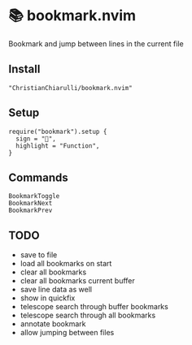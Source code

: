# 📚 bookmark.nvim
Bookmark and jump between lines in the current file

## Install

```
"ChristianChiarulli/bookmark.nvim"
```

## Setup

```
require("bookmark").setup {
  sign = "",
  highlight = "Function",
}
```

## Commands

```
BookmarkToggle
BookmarkNext
BookmarkPrev
```

## TODO

- save to file
- load all bookmarks on start
- clear all bookmarks
- clear all bookmarks current buffer
- save line data as well
- show in quickfix
- telescope search through buffer bookmarks
- telescope search through all bookmarks
- annotate bookmark
- allow jumping between files
